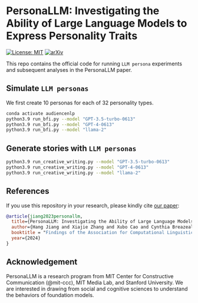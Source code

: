 # PersonaLLM: Investigating the Ability of Large Language Models to Express Personality Traits
[![License: MIT](https://img.shields.io/badge/License-MIT-yellow.svg)](https://opensource.org/licenses/MIT)
[![arXiv](https://img.shields.io/badge/arXiv-2201.07281-b31b1b.svg)](https://arxiv.org/abs/2305.02547)

This repo contains the official code for running `LLM persona` experiments and subsequent analyses in the PersonaLLM paper.


## Simulate `LLM personas`

We first create 10 personas for each of 32 personality types.

```bash
conda activate audiencenlp
python3.9 run_bfi.py --model "GPT-3.5-turbo-0613"
python3.9 run_bfi.py --model "GPT-4-0613"
python3.9 run_bfi.py --model "llama-2"
```

## Generate stories with `LLM personas`

```bash
python3.9 run_creative_writing.py --model "GPT-3.5-turbo-0613"
python3.9 run_creative_writing.py --model "GPT-4-0613"
python3.9 run_creative_writing.py --model "llama-2"
```

## References

If you use this repository in your research, please kindly cite [our paper](https://arxiv.org/abs/2305.02547): 

```bibtex
@article{jiang2023personallm,
  title={PersonaLLM: Investigating the Ability of Large Language Models to Express Personality Traits},
  author={Hang Jiang and Xiajie Zhang and Xubo Cao and Cynthia Breazeal and Jad Kabbara and Deb Roy},
  booktitle = "Findings of the Association for Computational Linguistics: NAACL 2024",
  year={2024}
}
```

## Acknowledgement

PersonaLLM is a research program from MIT Center for Constructive Communication (@mit-ccc), MIT Media Lab, and Stanford University. We are interested in drawing from social and cognitive sciences to understand the behaviors of foundation models. 
